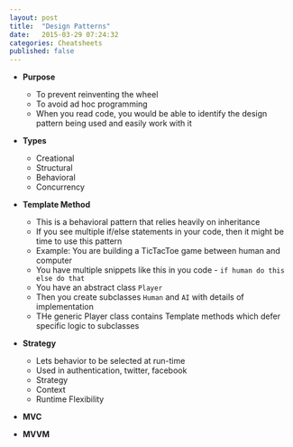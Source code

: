 ```yaml
---
layout: post
title:  "Design Patterns"
date:   2015-03-29 07:24:32
categories: Cheatsheets
published: false
---
```


* __Purpose__
  * To prevent reinventing the wheel
  * To avoid ad hoc programming
  * When you read code, you would be able to identify the design pattern being used and easily work with it

* __Types__
  * Creational
  * Structural
  * Behavioral
  * Concurrency

* __Template Method__
  * This is a behavioral pattern that relies heavily on inheritance
  * If you see multiple if/else statements in your code, then it might be time to use this pattern
  * Example: You are building a TicTacToe game between human and computer
  * You have multiple snippets like this in you code - `if human do this else do that`
  * You have an abstract class `Player`
  * Then you create subclasses `Human` and `AI` with details of implementation
  * THe generic Player class contains Template methods which defer specific logic to subclasses

* __Strategy__
  * Lets behavior to be selected at run-time
  * Used in authentication, twitter, facebook
  * Strategy
  * Context
  * Runtime Flexibility

* __MVC__

* __MVVM__